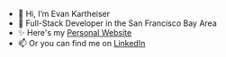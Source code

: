 - 👋 Hi, I’m Evan Kartheiser
- 👀 Full-Stack Developer in the San Francisco Bay Area
- ✨ Here's my <a href="http://evankartheiser.com">Personal Website</a>
- 📫 Or you can find me on <a href="https://www.linkedin.com/in/evankart/">LinkedIn</a>

<!-- evankart/evankart is a ✨ special ✨ repository because its `README.md` (this file) appears on your GitHub profile.
You can click the Preview link to take a look at your changes.
--->

